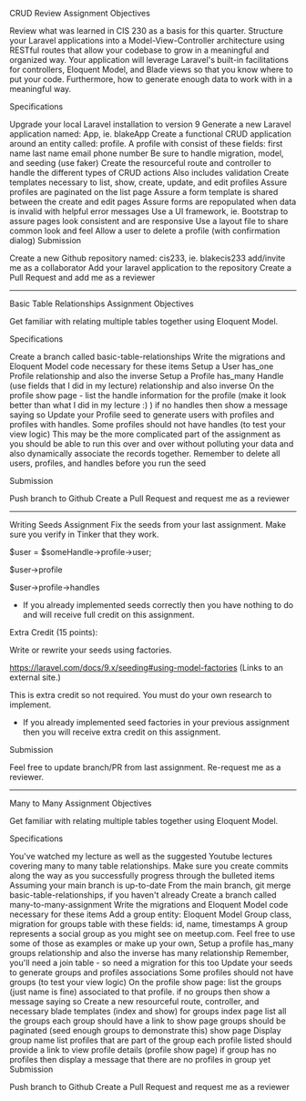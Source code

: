 CRUD Review Assignment
Objectives

Review what was learned in CIS 230 as a basis for this quarter. Structure your Laravel applications into a Model-View-Controller architecture using RESTful routes that allow your codebase to grow in a meaningful and organized way. Your application will leverage Laravel's built-in facilitations for controllers, Eloquent Model, and Blade views so that you know where to put your code. Furthermore, how to generate enough data to work with in a meaningful way.

Specifications

Upgrade your local Laravel installation to version 9
Generate a new Laravel application named: <lastname>App, ie. blakeApp
Create a functional CRUD application around an entity called: profile.
A profile with consist of these fields:
first name
last name
email
phone number
Be sure to handle migration, model, and seeding (use faker)
Create the resourceful route and controller to handle the different types of CRUD actions
Also includes validation
Create templates necessary to list, show, create, update, and edit profiles
Assure profiles are paginated on the list page
Assure a form template is shared between the create and edit pages
Assure forms are repopulated when data is invalid with helpful error messages
Use a UI framework, ie. Bootstrap to assure pages look consistent and are responsive
Use a layout file to share common look and feel
Allow a user to delete a profile (with confirmation dialog)
Submission

Create a new Github repository named: <lastname>cis233, ie. blakecis233
add/invite me as a collaborator
Add your laravel application to the repository
Create a Pull Request and add me as a reviewer

---

Basic Table Relationships Assignment
Objectives

Get familiar with relating multiple tables together using Eloquent Model.

Specifications

Create a branch called basic-table-relationships
Write the migrations and Eloquent Model code necessary for these items
Setup a User has_one Profile relationship and also the inverse
Setup a Profile has_many Handle (use fields that I did in my lecture) relationship and also inverse
On the profile show page - list the handle information for the profile (make it look better than what I did in my lecture :) )
if no handles then show a message saying so
Update your Profile seed to generate users with profiles and profiles with handles.
Some profiles should not have handles (to test your view logic)
This may be the more complicated part of the assignment as you should be able to run this over and over without polluting your data and also dynamically associate the records together.
Remember to delete all users, profiles, and handles before you run the seed

Submission

Push branch to Github
Create a Pull Request and request me as a reviewer

---

Writing Seeds Assignment
Fix the seeds from your last assignment. Make sure you verify in Tinker that they work.

$user = $someHandle->profile->user;

$user->profile

$user->profile->handles

-   If you already implemented seeds correctly then you have nothing to do and will receive full credit on this assignment.

Extra Credit (15 points):

Write or rewrite your seeds using factories.

https://laravel.com/docs/9.x/seeding#using-model-factories (Links to an external site.)

This is extra credit so not required. You must do your own research to implement.

-   If you already implemented seed factories in your previous assignment then you will receive extra credit on this assignment.

Submission

Feel free to update branch/PR from last assignment. Re-request me as a reviewer.

---

Many to Many Assignment
Objectives

Get familiar with relating multiple tables together using Eloquent Model.

Specifications

You've watched my lecture as well as the suggested Youtube lectures covering many to many table relationships.
Make sure you create commits along the way as you successfully progress through the bulleted items
Assuming your main branch is up-to-date
From the main branch, git merge basic-table-relationships, if you haven't already
Create a branch called many-to-many-assignment
Write the migrations and Eloquent Model code necessary for these items
Add a group entity: Eloquent Model Group class, migration for groups table with these fields: id, name, timestamps
A group represents a social group as you might see on meetup.com. Feel free to use some of those as examples or make up your own,
Setup a profile has_many groups relationship and also the inverse has many relationship
Remember, you'll need a join table - so need a migration for this too
Update your seeds to generate groups and profiles associations
Some profiles should not have groups (to test your view logic)
On the profile show page: list the groups (just name is fine) associated to that profile.
if no groups then show a message saying so
Create a new resourceful route, controller, and necessary blade templates (index and show) for groups
index page
list all the groups
each group should have a link to show page
groups should be paginated (seed enough groups to demonstrate this)
show page
Display group name
list profiles that are part of the group
each profile listed should provide a link to view profile details (profile show page)
if group has no profiles then display a message that there are no profiles in group yet
Submission

Push branch to Github
Create a Pull Request and request me as a reviewer
